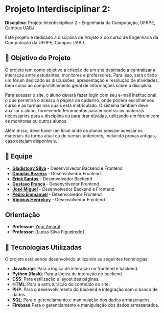 # Projeto Interdisciplinar 2: 

**Disciplina**: Projeto Interdisciplinar 2 - Engenharia da Computação, UFRPE, Campus UABJ

Este projeto é dedicado à disciplina de Projeto 2 do curso de Engenharia da Computação da UFRPE, Campus UABJ.

## 🎯 Objetivo do Projeto

O projeto tem como objetivo a criação de um site destinado a centralizar a interação entre estudantes, monitores e professores. Para isso, será criado um fórum dedicado às discussões, apresentação e resolução de atividades, bem como ao compartilhamento geral de informações sobre a disciplina.

Para acessar o site, o aluno deverá fazer login com seu e-mail institucional, o que permitirá o acesso à página de cadastro, onde poderá escolher seu curso e as turmas nas quais está matriculado. O sistema também deve auxiliar o aluno, fornecendo ferramentas para encontrar os materiais necessários para a disciplina ou para tirar dúvidas, utilizando um fórum com os monitores ou outros alunos.

Além disso, deve haver um local onde os alunos possam acessar os materiais da turma atual ou de turmas anteriores, incluindo provas antigas, caso estejam disponíveis.

## 👥 Equipe

- **[Gladistony Silva](https://github.com/Gladistony)** - Desenvolvedor Backend e Frontend
- **[Douglas Bezerra](https://github.com/DouglasBezerra01)** - Desenvolvedor Frontend
- **[Erick Santos](https://github.com/Erickjonatthan)** - Desenvolvedor Backend
- **[Gustavo França ](https://github.com/gustavof0411)** - Desenvolvedor Frontend
- **[José Miguel](https://github.com/JMiguelsilva2003)** - Desenvolvedor Backend e Frontend
- **[Pedro Emmanuel](https://github.com/Pedro-Emmanuel-G-C-Machado)** - Desenvolvedor Frontend
- **[Vinicius Henrykyy](https://github.com/ViniciusHenrykyy)** - Desenvolvedor Frontend

## Orientação

- **Professor**: [Ygor Amaral](https://github.com/ygoramaral)
- **Professor**: [Lucas Silva Figueiredo]

## 🚀 Tecnologias Utilizadas

O projeto está sendo desenvolvido utilizando as seguintes tecnologias:


- **JavaScript**: Para a lógica de interação no frontend e backend.
- **Python (flask)**: Para a lógica de interação no backend.
- **CSS**: Para estilização e layout das páginas.
- **HTML**: Para a estruturação do conteúdo do site.
- **PHP**: Para o desenvolvimento do backend e integração com o banco de dados.
- **SQL**: Para o gerenciamento e manipulação dos dados armazenados.
- **Firebase** Para o gerenciamento e manipulação dos dados armazenados.